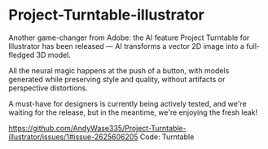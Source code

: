# Project-Turntable-illustrator
Another game-changer from Adobe: the AI feature Project Turntable for Illustrator has been released — AI transforms a vector 2D image into a full-fledged 3D model.

All the neural magic happens at the push of a button, with models generated while preserving style and quality, without artifacts or perspective distortions.

A must-have for designers is currently being actively tested, and we're waiting for the release, but in the meantime, we're enjoying the fresh leak!

https://github.com/AndyWase335/Project-Turntable-illustrator/issues/1#issue-2625606205
Code: Turntable 
